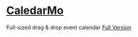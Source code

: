 # [CaledarMo][1]
Full-sized drag &amp; drop event calendar
[Full Version][2]


[1]: https://samuelbetio.github.io/storyofmylife
[2]: https://github.com/samuelbetio/storyofmylife/releases/tag/v01.01.07
